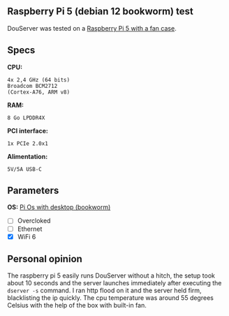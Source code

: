 ## Raspberry Pi 5 (debian 12 bookworm) test

DouServer was tested on a [Raspberry Pi 5 with a fan case](https://www.welectron.com/Raspberry-Pi-5-8-GB-Official-Black-Kit).

## Specs

**CPU:**
```
4x 2,4 GHz (64 bits)
Broadcom BCM2712
(Cortex-A76, ARM v8)
```

**RAM:**
```
8 Go LPDDR4X
```

**PCI interface:**
```
1x PCIe 2.0x1
```

**Alimentation:**
```
5V/5A USB-C
```

## Parameters
**OS:** [Pi Os with desktop (bookworm)](https://www.raspberrypi.com/software/operating-systems/#raspberry-pi-os-64-bit)
- [ ] Overcloked
- [ ] Ethernet
- [x] WiFi 6

## Personal opinion
The raspberry pi 5 easily runs DouServer without a hitch, the setup took about 10 seconds and the server launches immediately after executing the `dserver -s` command. I ran http flood on it and the server held firm, blacklisting the ip quickly. The cpu temperature was around 55 degrees Celsius with the help of the box with built-in fan.
